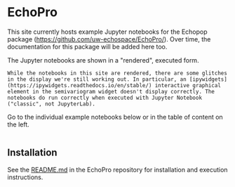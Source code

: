 # EchoPro

This site currently hosts example Jupyter notebooks for the Echopop package (https://github.com/uw-echospace/EchoPro/). Over time, the documentation for this package will be added here too.

The Jupyter notebooks are shown in a "rendered", executed form.

```{admonition} Glitches with some interactive graphical elements
While the notebooks in this site are rendered, there are some glitches in the display we're still working out. In particular, an [ipywidgets](https://ipywidgets.readthedocs.io/en/stable/) interactive graphical element in the semivariogram widget doesn't display correctly. The notebooks do run correctly when executed with Jupyter Notebook ("classic", not JupyterLab).
```

Go to the individual example notebooks below or in the table of content on the left.

```{tableofcontents}
```

## Installation

See the [README.md](https://github.com/uw-echospace/EchoPro/blob/master/README.md) in the EchoPro repository for installation and execution instructions. 

